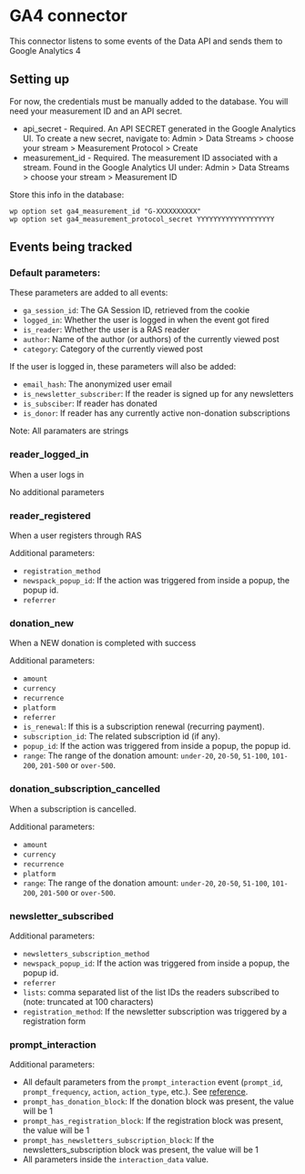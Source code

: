 # GA4 connector

This connector listens to some events of the Data API and sends them to Google Analytics 4

## Setting up

For now, the credentials must be manually added to the database. You will need your measurement ID and an API secret.

* api_secret - Required. An API SECRET generated in the Google Analytics UI. To create a new secret, navigate to:
    Admin > Data Streams > choose your stream > Measurement Protocol > Create
* measurement_id - Required. The measurement ID associated with a stream. Found in the Google Analytics UI under:
    Admin > Data Streams > choose your stream > Measurement ID

Store this info in the database:
```
wp option set ga4_measurement_id "G-XXXXXXXXXX"
wp option set ga4_measurement_protocol_secret YYYYYYYYYYYYYYYYYYY
```

## Events being tracked

### Default parameters:

These parameters are added to all events:

* `ga_session_id`: The GA Session ID, retrieved from the cookie
* `logged_in`: Whether the user is logged in when the event got fired
* `is_reader`: Whether the user is a RAS reader
* `author`: Name of the author (or authors) of the currently viewed post
* `category`: Category of the currently viewed post

If the user is logged in, these parameters will also be added:

* `email_hash`: The anonymized user email
* `is_newsletter_subscriber`: If the reader is signed up for any newsletters
* `is_subsciber`: If reader has donated
* `is_donor`: If reader has any currently active non-donation subscriptions

Note: All paramaters are strings

### reader_logged_in

When a user logs in

No additional parameters

### reader_registered

When a user registers through RAS

Additional parameters:

* `registration_method`
* `newspack_popup_id`: If the action was triggered from inside a popup, the popup id.
* `referrer`

### donation_new

When a NEW donation is completed with success

Additional parameters:

* `amount`
* `currency`
* `recurrence`
* `platform`
* `referrer`
* `is_renewal`: If this is a subscription renewal (recurring payment).
* `subscription_id`: The related subscription id (if any).
* `popup_id`: If the action was triggered from inside a popup, the popup id.
* `range`: The range of the donation amount: `under-20`, `20-50`, `51-100`, `101-200`, `201-500` or `over-500`.

### donation_subscription_cancelled

When a subscription is cancelled.

Additional parameters:

* `amount`
* `currency`
* `recurrence`
* `platform`
* `range`: The range of the donation amount: `under-20`, `20-50`, `51-100`, `101-200`, `201-500` or `over-500`.

### newsletter_subscribed

Additional parameters:

* `newsletters_subscription_method`
* `newspack_popup_id`: If the action was triggered from inside a popup, the popup id.
* `referrer`
* `lists`: comma separated list of the list IDs the readers subscribed to (note: truncated at 100 characters)
* `registration_method`: If the newsletter subscription was triggered by a registration form

### prompt_interaction

Additional parameters:

* All default parameters from the `prompt_interaction` event (`prompt_id`, `prompt_frequency`, `action`, `action_type`, etc.). See [reference](../../README.md#prompt_interaction).
* `prompt_has_donation_block`: If the donation block was present, the value will be 1
* `prompt_has_registration_block`: If the registration block was present, the value will be 1
* `prompt_has_newsletters_subscription_block`: If the newsletters_subscription block was present, the value will be 1
* All parameters inside the `interaction_data` value.
